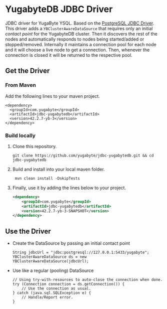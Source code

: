 
# YugabyteDB JDBC Driver
JDBC driver for YugaByte YSQL.
Based on the [PostgreSQL JDBC Driver](https://github.com/pgjdbc/pgjdbc).
This driver adds a `YBClusterAwareDataSource` that requires only an initial _contact point_ for the YugabyteDB cluster.
Then it discovers the rest of the nodes and automatically responds to nodes being started/added or stopped/removed.
Internally it maintains a connection pool for each node and it will choose a live node to get a connection.
Then, whenever the connection is closed it will be returned to the respective pool.

## Get the Driver

### From Maven

Add the following lines to your maven project.

```
<dependency>
  <groupId>com.yugabyte</groupId>
  <artifactId>jdbc-yugabytedb</artifactId>
  <version>42.2.7-yb-3</version>
</dependency>
```


### Build locally

1. Clone this repository.

    ```
    git clone https://github.com/yugabyte/jdbc-yugabytedb.git && cd jdbc-yugabytedb
    ```

2. Build and install into your local maven folder.

    ```
     mvn clean install -DskipTests
    ```

3. Finally, use it by adding the lines below to your project.

    ```xml
    <dependency>
        <groupId>com.yugabyte</groupId>
        <artifactId>jdbc-yugabytedb</artifactId>
        <version>42.2.7-yb-3-SNAPSHOT</version>
    </dependency> 
    ```

## Use the Driver

- Create the DataSource by passing an initial contact point
    ```
    String jdbcUrl = "jdbc:postgresql://127.0.0.1:5433/yugabyte";
    YBClusterAwareDataSource ds = new YBClusterAwareDataSource(jdbcUrl);
    ```

- Use like a regular (pooling) DataSource
    ```
    // Using try-with-resources to auto-close the connection when done.
    try (Connection connection = ds.getConnection()) {
        // Use the connection as usual.
    } catch (java.sql.SQLException e) {
        // Handle/Report error.
    }
    ```
